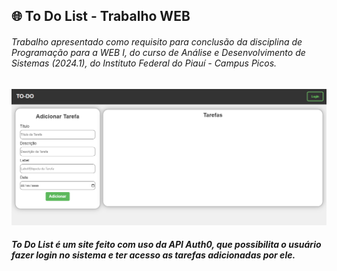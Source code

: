 <div>
	<div>
			<h2>🌐  To Do List - Trabalho WEB</h2>
	</div>
	<h6>Trabalho apresentado como requisito para conclusão da disciplina de Programação para a WEB I, do curso de Análise e Desenvolvimento de Sistemas (2024.1), do Instituto Federal do Piauí - Campus Picos.</h6>
	<h2></h2>

  <div align="center">
    <img width="800px" src="readme.png">
  </div>

  <h5>
    To Do List é um site feito com uso da API Auth0, que possibilita o usuário fazer login no sistema e ter acesso as tarefas adicionadas por ele.
  </h5>
</div>
